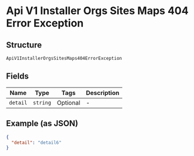 
# Api V1 Installer Orgs Sites Maps 404 Error Exception

## Structure

`ApiV1InstallerOrgsSitesMaps404ErrorException`

## Fields

| Name | Type | Tags | Description |
|  --- | --- | --- | --- |
| `detail` | `string` | Optional | - |

## Example (as JSON)

```json
{
  "detail": "detail6"
}
```

